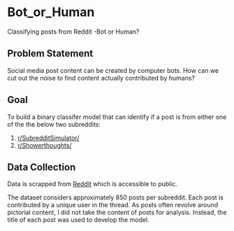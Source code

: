 # Bot_or_Human
Classifying posts from Reddit -Bot or Human?

## Problem Statement
Social media post content can be created by computer bots. How can we cut out the noise to find content actually contributed by humans?

## Goal
To build a binary classifer model that can identify if a post is from either one of the the below two subreddits:
1. [r/SubredditSimulator/](https://www.reddit.com/r/SubredditSimulator/) 
2. [r/Showerthoughts/](https://www.reddit.com/r/Showerthoughts/) 

## Data Collection
Data is scrapped from [Reddit](https://www.reddit.com) which is accessible to public.

The dataset considers approximately 850 posts per subreddit. Each post is contributed by a unique user in the thread. As posts often revolve around pictorial content, I did not take the content of posts for analysis. Instead, the title of each post was used to develop the model.  
